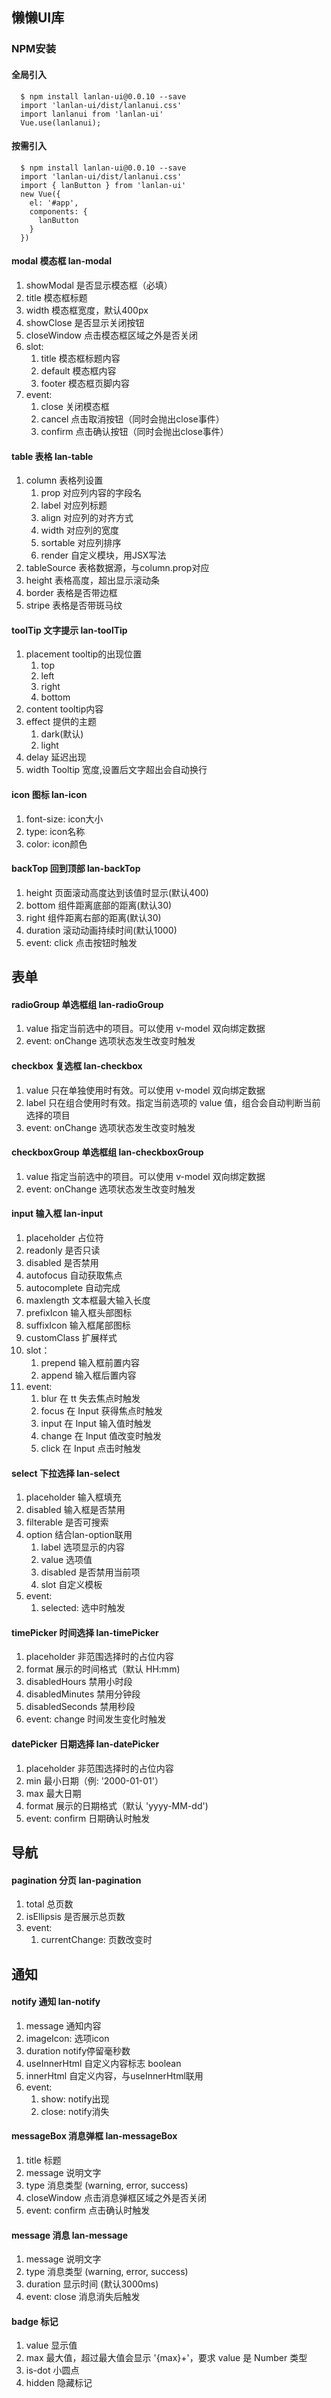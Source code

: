 ## 懒懒UI库

### NPM安装

#### 全局引入
      $ npm install lanlan-ui@0.0.10 --save
      import 'lanlan-ui/dist/lanlanui.css'
      import lanlanui from 'lanlan-ui'
      Vue.use(lanlanui);
  
#### 按需引入
      $ npm install lanlan-ui@0.0.10 --save
      import 'lanlan-ui/dist/lanlanui.css'
      import { lanButton } from 'lanlan-ui'
      new Vue({
        el: '#app',
        components: {
          lanButton
        }
      })
      
#### modal 模态框 lan-modal
1. showModal        是否显示模态框（必填）
2. title            模态框标题
3. width            模态框宽度，默认400px
4. showClose        是否显示关闭按钮
5. closeWindow      点击模态框区域之外是否关闭
6. slot:
    1. title        模态框标题内容
    2. default      模态框内容
    3. footer       模态框页脚内容
11. event: 
    1. close        关闭模态框
    2. cancel       点击取消按钮（同时会抛出close事件）
    3. confirm      点击确认按钮（同时会抛出close事件）
    
#### table 表格 lan-table
1. column           表格列设置
    1. prop         对应列内容的字段名
    2. label        对应列标题
    3. align        对应列的对齐方式
    4. width        对应列的宽度
    5. sortable     对应列排序
    6. render       自定义模块，用JSX写法
2. tableSource      表格数据源，与column.prop对应
3. height           表格高度，超出显示滚动条
4. border           表格是否带边框
5. stripe           表格是否带斑马纹

#### toolTip 文字提示 lan-toolTip
1. placement tooltip的出现位置
      1. top 
      2. left 
      3. right 
      4. bottom
2. content          tooltip内容
3. effect           提供的主题    
      1. dark(默认)
      2. light
4. delay            延迟出现
5. width            Tooltip 宽度,设置后文字超出会自动换行


#### icon 图标 lan-icon
1. font-size: icon大小
2. type: icon名称
3. color: icon颜色

#### backTop 回到顶部 lan-backTop
1. height	        页面滚动高度达到该值时显示(默认400)
2. bottom	        组件距离底部的距离(默认30)
3. right	        组件距离右部的距离(默认30)
4. duration	      滚动动画持续时间(默认1000)
5. event: click   点击按钮时触发
 
 
## 表单

#### radioGroup 单选框组  lan-radioGroup
1. value	    指定当前选中的项目。可以使用 v-model 双向绑定数据
2. event: onChange  选项状态发生改变时触发

#### checkbox 复选框 lan-checkbox
1. value	    只在单独使用时有效。可以使用 v-model 双向绑定数据
2. label	    只在组合使用时有效。指定当前选项的 value 值，组合会自动判断当前选择的项目
3. event: onChange  选项状态发生改变时触发

#### checkboxGroup 单选框组  lan-checkboxGroup
1. value	    指定当前选中的项目。可以使用 v-model 双向绑定数据
2. event: onChange  选项状态发生改变时触发

#### input 输入框 lan-input
1. placeholder     占位符
2. readonly        是否只读
3. disabled        是否禁用
4. autofocus       自动获取焦点
5. autocomplete    自动完成
6. maxlength       文本框最大输入长度
7. prefixIcon      输入框头部图标
8. suffixIcon      输入框尾部图标
9. customClass     扩展样式
10. slot：
    1. prepend     输入框前置内容
    2. append      输入框后置内容
11. event:
    1. blur        在 tt 失去焦点时触发
    2. focus       在 Input 获得焦点时触发
    3. input       在 Input 输入值时触发
    4. change      在 Input 值改变时触发
    5. click       在 Input 点击时触发
  

#### select 下拉选择 lan-select
1. placeholder  输入框填充
2. disabled     输入框是否禁用
3. filterable   是否可搜索
4. option       结合lan-option联用
    1. label      选项显示的内容
    2. value      选项值
    3. disabled   是否禁用当前项
    4. slot       自定义模板
5. event:
    1. selected:  选中时触发
    
#### timePicker 时间选择 lan-timePicker
1. placeholder      非范围选择时的占位内容
2. format           展示的时间格式（默认 HH:mm)
3. disabledHours    禁用小时段
4. disabledMinutes  禁用分钟段
5. disabledSeconds  禁用秒段
6. event: change  时间发生变化时触发

#### datePicker 日期选择 lan-datePicker
1. placeholder	    非范围选择时的占位内容
2. min        	    最小日期（例: '2000-01-01'）
3. max              最大日期
4. format           展示的日期格式（默认 'yyyy-MM-dd')
5. event: confirm   日期确认时触发


## 导航

#### pagination 分页 lan-pagination
1. total        总页数
2. isEllipsis   是否展示总页数
3. event: 
      1. currentChange: 页数改变时

## 通知

#### notify 通知 lan-notify
1. message  通知内容
2. imageIcon: 选项icon
3. duration  notify停留毫秒数
4. useInnerHtml   自定义内容标志  boolean
5. innerHtml    自定义内容，与useInnerHtml联用
6. event:
    1. show:  notify出现
    2. close:  notify消失
    
#### messageBox 消息弹框 lan-messageBox
1. title          标题	
2. message	      说明文字
3. type           消息类型 (warning, error, success)
4. closeWindow    点击消息弹框区域之外是否关闭
5. event: confirm 点击确认时触发

#### message 消息 lan-message
1. message        说明文字	
2. type           消息类型 (warning, error, success)
3. duration       显示时间 (默认3000ms)
4. event: close   消息消失后触发

#### badge 标记
1. value	显示值
2. max	    最大值，超过最大值会显示 '{max}+'，要求 value 是 Number 类型
3. is-dot	小圆点
4. hidden   隐藏标记
